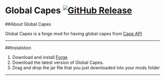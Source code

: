 # Global Capes [![GitHub Release](http://github-release-version.herokuapp.com/github/hexeption/Global-Capes/release.svg)](https://github.com/Hexeption/Global-Capes/releases)

##About Global Capes

Global Capes is a forge mod for having global capes from [Cape API](http://capesapi.com/)

---

##Instalstion

1. Download and install [Forge](http://files.minecraftforge.net/)
2. Download the latest version of Global Capes.
3. Drag and drop the jar file that you just downloaded into your mods folder

---

